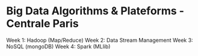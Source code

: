 # Big Data Algorithms & Plateforms - Centrale Paris

Week 1: Hadoop (Map/Reduce)
Week 2: Data Stream Management
Week 3: NoSQL (mongoDB)
Week 4: Spark (MLlib)
